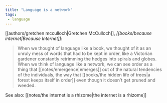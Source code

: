```yaml
---
title: "Language is a network"
tags: 
 - language
---
```

[[authors/gretchen mcculloch|Gretchen McCulloch]], *[[books/because internet|Because Internet]]*:

> When we thought of language like a book, we thought of it as an unruly mess of words that had to be kept in order, like a Victorian gardener constantly retrimming the hedges into spirals and globes. When we think of language like a network, we can see order as a thing that [[notes/emergence|emerges]] out of the natural tendencies of the individuals, the way that [[books/the hidden life of trees|a forest keeps itself in order]] even though it doesn’t get pruned and weeded.

See also: [[notes/the internet is a rhizome|the internet is a rhizome]]
